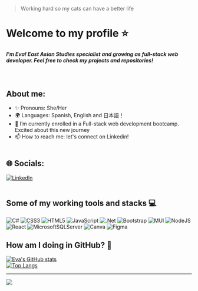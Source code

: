 <picture>
  <source media="(prefers-color-scheme: dark)" srcset="">
  <source media="(prefers-color-scheme: light)" srcset="">
  <img src="">
</picture>

 >  Working hard so my cats can have a better life


# Welcome to my profile ⭐ 

<h5> I'm Eva! East Asian Studies specialist and growing as full-stack web developer. 
  Feel free to check my projects and repositories! </h5> </br> 

## About me: 

 - ✨ Pronouns: She/Her
 - 🌍 Languages: Spanish, English and 日本語！
 - 🌱 I’m currently enrolled in a Full-stack web development bootcamp. Excited about this new journey
 - 📫 How to reach me: let's connect on Linkedin! </br></br>

## 🌐 Socials:
[![LinkedIn](https://img.shields.io/badge/LinkedIn-%230077B5.svg?logo=linkedin&logoColor=white)](https://linkedin.com/in/https://www.linkedin.com/in/eva-aramburu19950913?original_referer=https%3A%2F%2Fgithub.com%2FEvaAramburu) </br></br>
  
## Some of my working tools and stacks 💻 </br>
 
![C#](https://img.shields.io/badge/c%23-%23239120.svg?style=flat&logo=c-sharp&logoColor=white) ![CSS3](https://img.shields.io/badge/css3-%231572B6.svg?style=flat&logo=css3&logoColor=white) ![HTML5](https://img.shields.io/badge/html5-%23E34F26.svg?style=flat&logo=html5&logoColor=white) ![JavaScript](https://img.shields.io/badge/javascript-%23323330.svg?style=flat&logo=javascript&logoColor=%23F7DF1E) ![.Net](https://img.shields.io/badge/.NET-5C2D91?style=flat&logo=.net&logoColor=white) ![Bootstrap](https://img.shields.io/badge/bootstrap-%23563D7C.svg?style=flat&logo=bootstrap&logoColor=white) ![MUI](https://img.shields.io/badge/MUI-%230081CB.svg?style=flat&logo=material-ui&logoColor=white) ![NodeJS](https://img.shields.io/badge/node.js-6DA55F?style=flat&logo=node.js&logoColor=white) ![React](https://img.shields.io/badge/react-%2320232a.svg?style=flat&logo=react&logoColor=%2361DAFB) ![MicrosoftSQLServer](https://img.shields.io/badge/Microsoft%20SQL%20Sever-CC2927?style=flat&logo=microsoft%20sql%20server&logoColor=white) ![Canva](https://img.shields.io/badge/Canva-%2300C4CC.svg?style=flat&logo=Canva&logoColor=white) 	![Figma](https://img.shields.io/badge/figma-%23F24E1E.svg?style=flat&logo=figma&logoColor=white)

## How am I doing in GitHub? 🌻 

[![Eva's GitHub stats](https://github-readme-stats.vercel.app/api?username=evaaramburu&theme=gruvbox)](https://github.com/evaaramburu/github-readme-stats)  
[![Top Langs](https://github-readme-stats.vercel.app/api/top-langs/?username=evaaramburu&layout=compact&theme=gruvbox)](https://github.com/evaaramburu/github-readme-stats)

---
[![](https://visitcount.itsvg.in/api?id=EvaAramburu&icon=9&color=2)](https://visitcount.itsvg.in)

